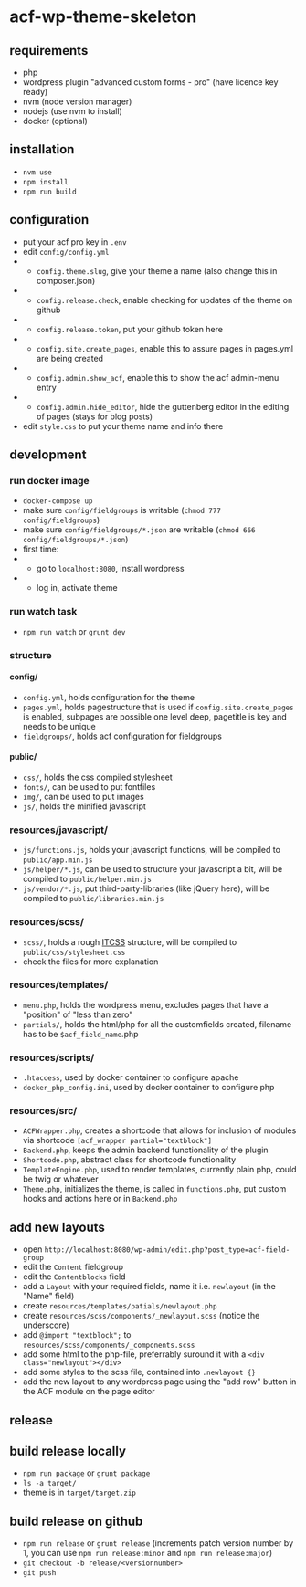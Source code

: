 # acf-wp-theme-skeleton

## requirements
- php
- wordpress plugin "advanced custom forms - pro" (have licence key ready)
- nvm (node version manager)
- nodejs (use nvm to install)
- docker (optional)

## installation
- `nvm use`
- `npm install`
- `npm run build`

## configuration
- put your acf pro key in `.env`
- edit `config/config.yml`
- - `config.theme.slug`, give your theme a name (also change this in composer.json)
- - `config.release.check`, enable checking for updates of the theme on github
- - `config.release.token`, put your github token here
- - `config.site.create_pages`, enable this to assure pages in pages.yml are being created
- - `config.admin.show_acf`, enable this to show the acf admin-menu entry
- - `config.admin.hide_editor`, hide the guttenberg editor in the editing of pages (stays for blog posts)
- edit `style.css` to put your theme name and info there

## development

### run docker image
- `docker-compose up`
- make sure `config/fieldgroups` is writable (`chmod 777 config/fieldgroups`)
- make sure `config/fieldgroups/*.json` are writable (`chmod 666 config/fieldgroups/*.json`)
- first time:
- - go to `localhost:8080`, install wordpress
- - log in, activate theme

### run watch task
- `npm run watch` or `grunt dev`

### structure

#### config/

- `config.yml`, holds configuration for the theme
- `pages.yml`, holds pagestructure that is used if `config.site.create_pages` is enabled, subpages are possible one level deep, pagetitle is key and needs to be unique
- `fieldgroups/`, holds acf configuration for fieldgroups

#### public/

- `css/`, holds the css compiled stylesheet
- `fonts/`, can be used to put fontfiles
- `img/`, can be used to put images
- `js/`, holds the minified javascript

### resources/javascript/
- `js/functions.js`, holds your javascript functions, will be compiled to `public/app.min.js`
- `js/helper/*.js`, can be used to structure your javascript a bit, will be compiled to `public/helper.min.js`
- `js/vendor/*.js`, put third-party-libraries (like jQuery here), will be compiled to `public/libraries.min.js`

### resources/scss/
- `scss/`, holds a rough [ITCSS](https://www.freecodecamp.org/news/managing-large-s-css-projects-using-the-inverted-triangle-architecture-3c03e4b1e6df/) structure, will be compiled to `public/css/stylesheet.css`
- check the files for more explanation

### resources/templates/
- `menu.php`, holds the wordpress menu, excludes pages that have a "position" of "less than zero"
- `partials/`, holds the html/php for all the customfields created, filename has to be `$acf_field_name`.php

### resources/scripts/
- `.htaccess`, used by docker container to configure apache
- `docker_php_config.ini`, used by docker container to configure php

### resources/src/
- `ACFWrapper.php`, creates a shortcode that allows for inclusion of modules via shortcode `[acf_wrapper partial="textblock"]`
- `Backend.php`, keeps the admin backend functionality of the plugin
- `Shortcode.php`, abstract class for shortcode functionality
- `TemplateEngine.php`, used to render templates, currently plain php, could be twig or whatever
- `Theme.php`, initializes the theme, is called in `functions.php`, put custom hooks and actions here or in `Backend.php`

## add new layouts

- open `http://localhost:8080/wp-admin/edit.php?post_type=acf-field-group`
- edit the `Content` fieldgroup
- edit the `Contentblocks` field
- add a `Layout` with your required fields, name it i.e. `newlayout` (in the "Name" field)
- create `resources/templates/patials/newlayout.php`
- create `resources/scss/components/_newlayout.scss` (notice the underscore)
- add `@import "textblock";` to `resources/scss/components/_components.scss`
- add some html to the php-file, preferrably suround it with a `<div class="newlayout"></div>`
- add some styles to the scss file, contained into `.newlayout {}`
- add the new layout to any wordpress page using the "add row" button in the ACF module on the page editor 

## release

## build release locally
- `npm run package` or `grunt package`
- `ls -a target/`
- theme is in `target/target.zip`

## build release on github
- `npm run release` or `grunt release` (increments patch version number by 1, you can use `npm run release:minor` and `npm run release:major`)
- `git checkout -b release/<versionnumber>`
- `git push`
